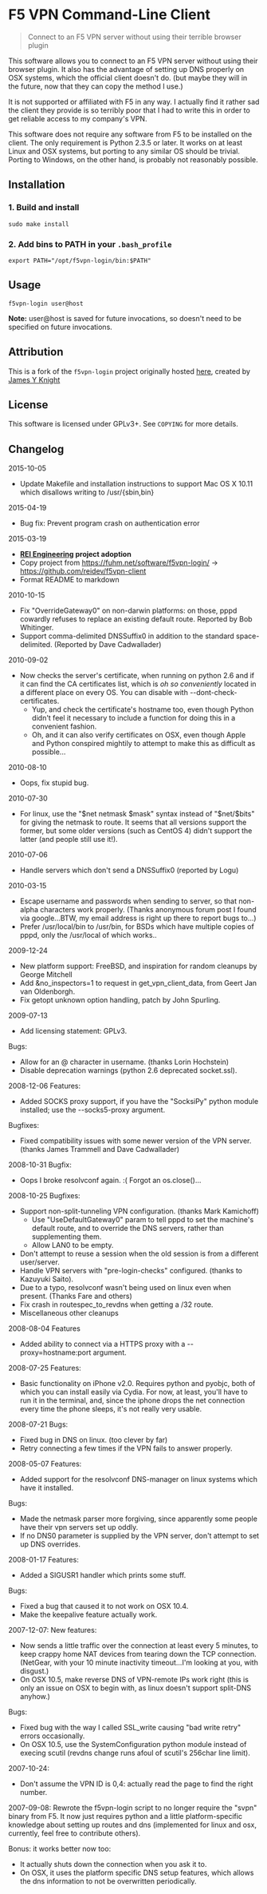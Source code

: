 # F5 VPN Command-Line Client

> Connect to an F5 VPN server without using their terrible browser plugin

This software allows you to connect to an F5 VPN server without using their
browser plugin. It also has the advantage of setting up DNS properly on OSX
systems, which the official client doesn't do. (but maybe they will in the
future, now that they can copy the method I use.)

It is not supported or affiliated with F5 in any way. I actually find it rather
sad the client they provide is so terribly poor that I had to write this in
order to get reliable access to my company's VPN.

This software does not require any software from F5 to be installed on the
client. The only requirement is Python 2.3.5 or later. It works on at least
Linux and OSX systems, but porting to any similar OS should be trivial. Porting
to Windows, on the other hand, is probably not reasonably possible.

## Installation

### 1. Build and install

    sudo make install

### 2. Add bins to PATH in your `.bash_profile`

    export PATH="/opt/f5vpn-login/bin:$PATH"

## Usage

    f5vpn-login user@host

**Note:** user@host is saved for future invocations, so doesn't need to be
specified on future invocations.

## Attribution

This is a fork of the `f5vpn-login` project originally hosted
[here](https://fuhm.net/software/f5vpn-login/), created by
[James Y Knight](mailto:foom@fuhm.net)

## License

This software is licensed under GPLv3+. See `COPYING` for more details.

## Changelog

2015-10-05
- Update Makefile and installation instructions to support Mac OS X 10.11 which
  disallows writing to /usr/{sbin,bin}

2015-04-19
- Bug fix: Prevent program crash on authentication error

2015-03-19
- **[REI Engineering](https://github.com/reidev) project adoption**
- Copy project from https://fuhm.net/software/f5vpn-login/ -> https://github.com/reidev/f5vpn-client
- Format README to markdown

2010-10-15
 - Fix "OverrideGateway0" on non-darwin platforms: on those, pppd cowardly
   refuses to replace an existing default route. Reported by Bob Whitinger.
 - Support comma-delimited DNSSuffix0 in addition to the standard
   space-delimited. (Reported by Dave Cadwallader)

2010-09-02
 - Now checks the server's certificate, when running on python 2.6 and if it can
   find the CA certificates list, which is *oh so conveniently* located in a
   different place on every OS. You can disable with --dont-check-certificates.
   - Yup, and check the certificate's hostname too, even though Python didn't
     feel it necessary to include a function for doing this in a convenient fashion.
   - Oh, and it can also verify certificates on OSX, even though Apple and
     Python conspired mightily to attempt to make this as difficult as
     possible...

2010-08-10
 - Oops, fix stupid bug.

2010-07-30
 - For linux, use the "$net netmask $mask" syntax instead of "$net/$bits" for
   giving the netmask to route. It seems that all versions support the former,
   but some older versions (such as CentOS 4) didn't support the latter (and
   people still use it!).

2010-07-06
 - Handle servers which don't send a DNSSuffix0 (reported by Logu)

2010-03-15
 - Escape username and passwords when sending to server, so that non-alpha
   characters work properly. (Thanks anonymous forum post I found via
   google...BTW, my email address is right up there to report bugs to...)
 - Prefer /usr/local/bin to /usr/bin, for BSDs which have multiple copies of
   pppd, only the /usr/local of which works..

2009-12-24
 - New platform support: FreeBSD, and inspiration for random cleanups by George Mitchell
 - Add &no_inspectors=1 to request in get_vpn_client_data, from Geert Jan van
   Oldenborgh.
 - Fix getopt unknown option handling, patch by John Spurling.

2009-07-13
 - Add licensing statement: GPLv3.

 Bugs:
 - Allow for an @ character in username. (thanks Lorin Hochstein)
 - Disable deprecation warnings (python 2.6 deprecated socket.ssl).

2008-12-06
 Features:
 - Added SOCKS proxy support, if you have the "SocksiPy" python module
   installed; use the --socks5-proxy argument.

 Bugfixes:
 - Fixed compatibility issues with some newer version of the VPN server.
   (thanks James Trammell and Dave Cadwallader)

2008-10-31
 Bugfix:
 - Oops I broke resolvconf again. :( Forgot an os.close()...

2008-10-25
 Bugfixes:
 - Support non-split-tunneling VPN configuration. (thanks Mark Kamichoff)
   - Use "UseDefaultGateway0" param to tell pppd to set the machine's default
     route, and to override the DNS servers, rather than supplementing them.
   - Allow LAN0 to be empty.
 - Don't attempt to reuse a session when the old session is from a different
   user/server.
 - Handle VPN servers with "pre-login-checks" configured. (thanks to Kazuyuki
   Saito).
 - Due to a typo, resolvconf wasn't being used on linux even when present.
   (Thanks Fare and others)
 - Fix crash in routespec_to_revdns when getting a /32 route.
 - Miscellaneous other cleanups

2008-08-04
 Features
 - Added ability to connect via a HTTPS proxy with a --proxy=hostname:port argument.

2008-07-25
 Features:
 - Basic functionality on iPhone v2.0. Requires python and pyobjc, both of which
   you can install easily via Cydia. For now, at least, you'll have to run it in
   the terminal, and, since the iphone drops the net connection every time the
   phone sleeps, it's not really very usable.

2008-07-21
 Bugs:
 - Fixed bug in DNS on linux. (too clever by far)
 - Retry connecting a few times if the VPN fails to answer properly.

2008-05-07
 Features:
 - Added support for the resolvconf DNS-manager on linux systems which have it installed.

 Bugs:
 - Made the netmask parser more forgiving, since apparently some people have
   their vpn servers set up oddly.
 - If no DNS0 parameter is supplied by the VPN server, don't attempt to set up
   DNS overrides.

2008-01-17
 Features:
 - Added a SIGUSR1 handler which prints some stuff.

 Bugs:
 - Fixed a bug that caused it to not work on OSX 10.4.
 - Make the keepalive feature actually work.

2007-12-07:
 New features:
 - Now sends a little traffic over the connection at least every 5 minutes, to
   keep crappy home NAT devices from tearing down the TCP connection.  (NetGear,
   with your 10 minute inactivity timeout...I'm looking at you, with disgust.)
 - On OSX 10.5, make reverse DNS of VPN-remote IPs work right (this is only an
   issue on OSX to begin with, as linux doesn't support split-DNS anyhow.)

 Bugs:
 - Fixed bug with the way I called SSL_write causing "bad write retry" errors occasionally.
 - On OSX 10.5, use the SystemConfiguration python module instead of execing
   scutil (revdns change runs afoul of scutil's 256char line limit).

2007-10-24:
 - Don't assume the VPN ID is 0,4: actually read the page to find the right number.

2007-09-08:
  Rewrote the f5vpn-login script to no longer require the "svpn" binary
  from F5. It now just requires python and a little platform-specific
  knowledge about setting up routes and dns (implemented for linux and
  osx, currently, feel free to contribute others).

  Bonus: it works better now too:
  - It actually shuts down the connection when you ask it to.
  - On OSX, it uses the platform specific DNS setup features, which
	allows the dns information to not be overwritten periodically.
